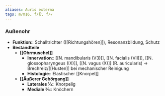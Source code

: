 ```yaml
---
aliases: Auris externa
tags: m/m16, f/👂, f/💀
---
```

### Außenohr 
- **Funktion**:: Schalltrichter ([[Richtungshören]]), Resonanzbildung, Schutz
- **Bestandteile**
	- **[[Ohrmuschel]]**
		- **Innervation**:: [[N. mandibularis (V3)]], [[N. facialis (VII)]], [[N. glossopharyngeus (IX)]], [[N. vagus (X)]] (R. auricularis) → Brechreiz/[[Husten]] bei mechanischer Reinigung
		- **Histologie**:: Elastischer [[Knorpel]]
	- **[[Äußerer Gehörgang]]**
		- **Laterales ⅓**:: Knorpelig
		- **Mediale ⅔**:: Knöchern